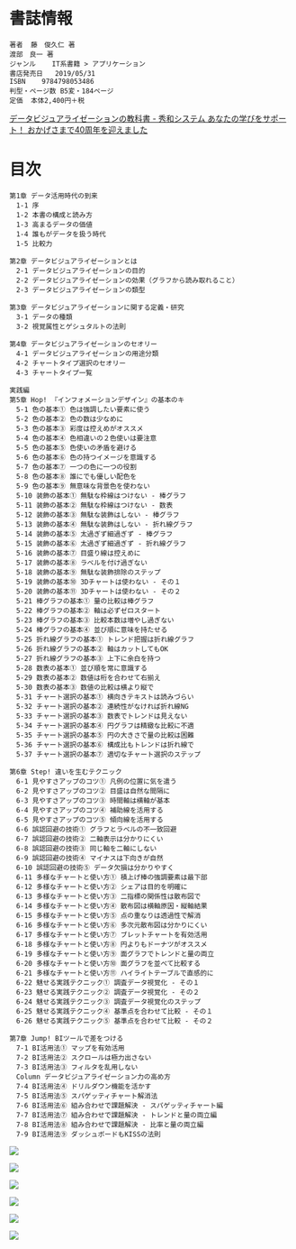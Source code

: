 # 書誌情報

```
著者	藤　俊久仁 著
渡部　良一 著
ジャンル	IT系書籍 > アプリケーション
書店発売日	2019/05/31
ISBN	9784798053486
判型・ページ数	B5変・184ページ
定価	本体2,400円＋税
```

[データビジュアライゼーションの教科書 - 秀和システム あなたの学びをサポート！ おかげさまで40周年を迎えました](https://www.shuwasystem.co.jp/book/9784798053486.html)

# 目次

```
第1章 データ活用時代の到来
　1-1 序
　1-2 本書の構成と読み方
　1-3 高まるデータの価値
　1-4 誰もがデータを扱う時代
　1-5 比較力

第2章 データビジュアライゼーションとは
　2-1 データビジュアライゼーションの目的
　2-2 データビジュアライゼーションの効果（グラフから読み取れること）
　2-3 データビジュアライゼーションの類型

第3章 データビジュアライゼーションに関する定義・研究
　3-1 データの種類
　3-2 視覚属性とゲシュタルトの法則

第4章 データビジュアライゼーションのセオリー
　4-1 データビジュアライゼーションの用途分類
　4-2 チャートタイプ選択のセオリー
　4-3 チャートタイプ一覧

実践編
第5章 Hop! 『インフォメーションデザイン』の基本のキ
　5-1 色の基本① 色は強調したい要素に使う
　5-2 色の基本② 色の数は少なめに
　5-3 色の基本③ 彩度は控えめがオススメ
　5-4 色の基本④ 色相違いの２色使いは要注意
　5-5 色の基本⑤ 色使いの矛盾を避ける
　5-6 色の基本⑥ 色の持つイメージを意識する
　5-7 色の基本⑦ 一つの色に一つの役割
　5-8 色の基本⑧ 誰にでも優しい配色を
　5-9 色の基本⑨ 無意味な背景色を使わない
　5-10 装飾の基本① 無駄な枠線はつけない - 棒グラフ
　5-11 装飾の基本② 無駄な枠線はつけない - 数表
　5-12 装飾の基本③ 無駄な装飾はしない - 棒グラフ
　5-13 装飾の基本④ 無駄な装飾はしない - 折れ線グラフ
　5-14 装飾の基本⑤ 太過ぎず細過ぎず - 棒グラフ
　5-15 装飾の基本⑥ 太過ぎず細過ぎず - 折れ線グラフ
　5-16 装飾の基本⑦ 目盛り線は控えめに
　5-17 装飾の基本⑧ ラベルを付け過ぎない
　5-18 装飾の基本⑨ 無駄な装飾排除のステップ
　5-19 装飾の基本⑩ 3Dチャートは使わない - その１
　5-20 装飾の基本⑪ 3Dチャートは使わない - その２
　5-21 棒グラフの基本① 量の比較は棒グラフ
　5-22 棒グラフの基本② 軸は必ずゼロスタート
　5-23 棒グラフの基本③ 比較本数は増やし過ぎない
　5-24 棒グラフの基本④ 並び順に意味を持たせる
　5-25 折れ線グラフの基本① トレンド把握は折れ線グラフ
　5-26 折れ線グラフの基本② 軸はカットしてもOK
　5-27 折れ線グラフの基本③ 上下に余白を持つ
　5-28 数表の基本① 並び順を常に意識する
　5-29 数表の基本② 数値は桁を合わせて右揃え
　5-30 数表の基本③ 数値の比較は横より縦で
　5-31 チャート選択の基本① 横向きテキストは読みづらい
　5-32 チャート選択の基本② 連続性がなければ折れ線NG
　5-33 チャート選択の基本③ 数表でトレンドは見えない
　5-34 チャート選択の基本④ 円グラフは精緻な比較に不適
　5-35 チャート選択の基本⑤ 円の大きさで量の比較は困難
　5-36 チャート選択の基本⑥ 構成比もトレンドは折れ線で
　5-37 チャート選択の基本⑦ 適切なチャート選択のステップ

第6章 Step! 違いを生むテクニック
　6-1 見やすさアップのコツ① 凡例の位置に気を遣う
　6-2 見やすさアップのコツ② 目盛は自然な間隔に
　6-3 見やすさアップのコツ③ 時間軸は横軸が基本
　6-4 見やすさアップのコツ④ 補助線を活用する
　6-5 見やすさアップのコツ⑤ 傾向線を活用する
　6-6 誤認回避の技術① グラフとラベルの不一致回避
　6-7 誤認回避の技術② 二軸表示は分かりにくい
　6-8 誤認回避の技術③ 同じ軸を二軸にしない
　6-9 誤認回避の技術④ マイナスは下向きが自然
　6-10 誤認回避の技術⑤ データ欠損は分かりやすく
　6-11 多様なチャートと使い方① 積上げ棒の強調要素は最下部
　6-12 多様なチャートと使い方② シェアは目的を明確に
　6-13 多様なチャートと使い方③ 二指標の関係性は散布図で
　6-14 多様なチャートと使い方④ 散布図は横軸原因・縦軸結果
　6-15 多様なチャートと使い方⑤ 点の重なりは透過性で解消
　6-16 多様なチャートと使い方⑥ 多次元散布図は分かりにくい
　6-17 多様なチャートと使い方⑦ ブレットチャートを有効活用
　6-18 多様なチャートと使い方⑧ 円よりもドーナツがオススメ
　6-19 多様なチャートと使い方⑨ 面グラフでトレンドと量の両立
　6-20 多様なチャートと使い方⑩ 面グラフを並べて比較する
　6-21 多様なチャートと使い方⑪ ハイライトテーブルで直感的に
　6-22 魅せる実践テクニック① 調査データ視覚化 - その１
　6-23 魅せる実践テクニック② 調査データ視覚化 - その２
　6-24 魅せる実践テクニック③ 調査データ視覚化のステップ
　6-25 魅せる実践テクニック④ 基準点を合わせて比較 - その１
　6-26 魅せる実践テクニック⑤ 基準点を合わせて比較 - その２

第7章 Jump! BIツールで差をつける
　7-1 BI活用法① マップを有効活用
　7-2 BI活用法② スクロールは極力出さない
　7-3 BI活用法③ フィルタを乱用しない
　Column データビジュアライゼーション力の高め方
　7-4 BI活用法④ ドリルダウン機能を活かす
　7-5 BI活用法⑤ スパゲッティチャート解消法
　7-6 BI活用法⑥ 組み合わせで課題解決 - スパゲッティチャート編
　7-7 BI活用法⑦ 組み合わせで課題解決 - トレンドと量の両立編
　7-8 BI活用法⑧ 組み合わせで課題解決 - 比率と量の両立編
　7-9 BI活用法⑨ ダッシュボードもKISSの法則
```


![](https://i.gyazo.com/58d24ba885fb564c9bec341ed342e434.png)

![](https://i.gyazo.com/37ad3090792eaf592855024a03079355.jpg)


![](https://i.gyazo.com/964ace26bfd11cec5de731a46581802b.jpg)


![](https://i.gyazo.com/a12856f2160762161914b8ecb62257f6.png)


![](https://i.gyazo.com/aca2d6c57fccd2e5024d73461e8e08e1.png)


![](https://i.gyazo.com/66770d4be0e8643187e167ce4e0771c6.png)


![]()


![]()


![]()


![]()


![]()


![]()


![]()


![]()


![]()


![]()


![]()


![]()


![]()


![]()


![]()


![]()



